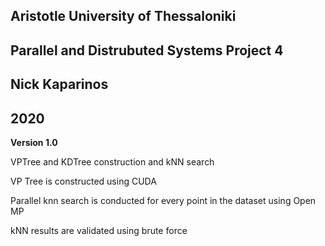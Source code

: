 ## Aristotle University of Thessaloniki
## Parallel and Distrubuted Systems Project 4
## Nick Kaparinos
## 2020

**Version 1.0**

VPTree and KDTree construction and kNN search

VP Tree is constructed using CUDA

Parallel knn search is conducted for every point in the dataset using Open MP

kNN results are validated using brute force
